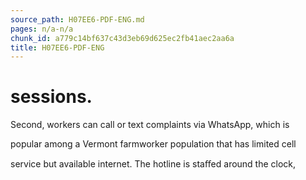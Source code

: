 ```yaml
---
source_path: H07EE6-PDF-ENG.md
pages: n/a-n/a
chunk_id: a779c14bf637c43d3eb69d625ec2fb41aec2aa6a
title: H07EE6-PDF-ENG
---
```

# sessions.

Second, workers can call or text complaints via WhatsApp, which is

popular among a Vermont farmworker population that has limited cell

service but available internet. The hotline is staﬀed around the clock,
